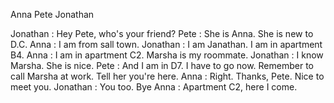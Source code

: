 Anna
Pete
Jonathan

Jonathan : Hey Pete, who's your friend?
Pete : She is Anna. She is new to D.C.
Anna : I am from sall town.
Jonathan : I am Janathan. I am in apartment B4.
Anna : I am in apartment C2. Marsha is my roommate.
Jonathan : I know Marsha. She is nice.
Pete : And I am in D7. I have to go now. Remember to call Marsha at work. Tell her you're here.
Anna : Right. Thanks, Pete. Nice to meet you.
Jonathan : You too. Bye
Anna : Apartment C2, here I come.


